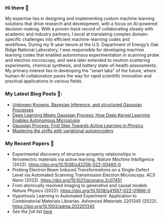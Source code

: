 ### Hi there 👋

My expertise lies in designing and implementing custom machine learning solutions that drive research and development, with a focus on AI-powered decision-making. With a proven track record of collaborating closely with academic and industry partners, I excel at translating complex domain-specific challenges into efficient machine-learning codes and workflows. During my 9-year tenure at the U.S. Department of Energy’s Oak Ridge National Laboratory, I was responsible for developing machine learning codes that enabled autonomous experimentation in scanning probe and electron microscopy, and were later extended to neutron scattering experiments, chemical synthesis, and battery state-of-health assessments. My primary interest lies in developing the "smart labs" of the future, where human-AI collaboration paves the way for rapid scientific innovation and practical applications in various fields.

### My Latest Blog Posts 📖:
- [Unknown Knowns, Bayesian Inference, and structured Gaussian Processes](https://towardsdatascience.com/unknown-knowns-bayesian-inference-and-structured-gaussian-processes-why-domain-scientists-know-4659b7e924a4)
- [Deep Learning Meets Gaussian Process: How Deep Kernel Learning Enables Autonomous Microscopy](https://ziatdinovmax.medium.com/deep-learning-meets-gaussian-process-how-deep-kernel-learning-enables-autonomous-microscopy-58106574cfeb)
- [Gaussian Process: First Step Towards Active Learning in Physics](https://ziatdinovmax.medium.com/gaussian-process-first-step-towards-active-learning-in-physics-239a8b260579)
- [Mastering the shifts with variational autoencoders](https://towardsdatascience.com/mastering-the-shifts-with-variational-autoencoders-ca609ec84f1)

### My Recent Papers 📜
- Experimental discovery of structure–property relationships in ferroelectric materials via active learning. *Nature Machine Intelligence* (2022). https://doi.org/10.1038/s42256-022-00460-0
- Probing Electron Beam Induced Transformations on a Single-Defect Level via Automated Scanning Transmission Electron Microscopy. *ACS Nano* (2022). https://doi.org/10.1021/acsnano.2c07451
- From atomically resolved imaging to generative and causal models. *Nature Physics* (2022). https://doi.org/10.1038/s41567-022-01666-0
- Hypothesis Learning in Automated Experiment: Application to Combinatorial Materials Libraries. *Advanced Materials* 2201345 (2022). https://doi.org/10.1002/adma.202201345
- *See the full list [here](https://scholar.google.com/citations?hl=en&user=YnSdOoUAAAAJ&view_op=list_works&sortby=pubdate)*
